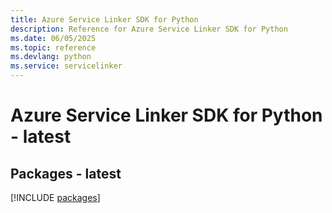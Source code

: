 ```yaml
---
title: Azure Service Linker SDK for Python
description: Reference for Azure Service Linker SDK for Python
ms.date: 06/05/2025
ms.topic: reference
ms.devlang: python
ms.service: servicelinker
---
```

# Azure Service Linker SDK for Python - latest
## Packages - latest
[!INCLUDE [packages](service-linker-index.md)]